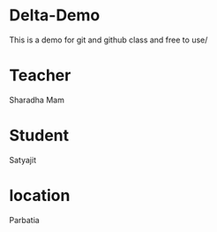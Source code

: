 # Delta-Demo
This is a demo for git and github class
and free to use/
# Teacher
Sharadha Mam
# Student 
Satyajit
# location
Parbatia